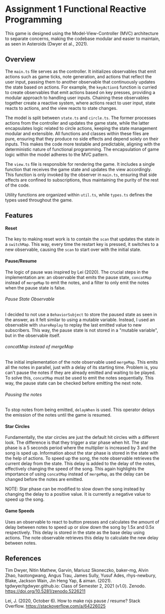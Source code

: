 # Assignment 1 Functional Reactive Programming

This game is designed using the Model-View-Controller (MVC) architecture to separate concerns, making the codebase modular and easier to maintain, as seen in Asteroids (Dwyer et al., 2021).

## Overview

The `main.ts` file serves as the controller. It initializes observables that emit actions such as game ticks, note generation, and actions that reflect the user input, passing them to another observable that continuously updates the state based on actions. For example, the `keyAction$` function is curried to create observables that emit actions based on key presses, providing a modular approach to handling user inputs. Chaining these observables together create a reactive system, where actions react to user input, state reacts to actions, and the view reacts to state changes.

The model is split between `state.ts` and `circle.ts`. The former processes actions from the controller and updates the game state, while the latter encapsulates logic related to circle actions, keeping the state management modular and extensible. All functions and classes within these files are pure, ensuring that they produce no side effects and depend solely on their inputs. This makes the code more testable and predictable, aligning with the deterministic nature of functional programming. The encapsulation of game logic within the model adheres to the MVC pattern.

The `view.ts` file is responsible for rendering the game. It includes a single function that receives the game state and updates the view accordingly. This function is only invoked by the observer in `main.ts`, ensuring that side effects are confined to subscriptions, thus maintaining the purity of the rest of the code.

Utility functions are organized within `util.ts`, while `types.ts` defines the types used throughout the game.

## Features

#### Reset

The key to making reset work is to contain the `scan` that updates the state in a `switchMap`. This way, every time the restart key is pressed, it switches to a new observable, causing the `scan` to start over with the initial state.

#### Pause/Resume

The logic of pause was inspired by Lei (2020). The crucial steps in the implementation are: an observable that emits the pause state, `concatMap` instead of `mergeMap` to emit the notes, and a filter to only emit the notes when the pause state is false.

###### Pause State Observable

I decided to not use a `BehaviorSubject` to store the paused state as seen in the answer, as it felt similar to using a mutable variable. Instead, I used an observable with `shareReplay` to replay the last emitted value to new subscribers. This way, the pause state is not stored in a "mutable variable", but in the observable itself.

###### concatMap instead of mergeMap

The initial implementation of the note observable used `mergeMap`. This emits all the notes in parallel, just with a delay of its starting time. Problem is, you can't pause the notes if they are already emitted and waiting to be played. To solve this, `concatMap` must be used to emit the notes sequentially. This way, the pause state can be checked before emitting the next note.

###### Pausing the notes

To stop notes from being emitted, `delayWhen` is used. This operator delays the emission of the notes until the game is resumed.

#### Star Circles

Fundamentally, the star circles are just the default hit circles with a different look. The difference is that they trigger a star phase when hit. The star phase is a 5 seconds period where the multiplier is increased by 3 and the song is sped up. Information about the star phase is stored in the state with the help of actions. To speed up the song, the note observable retrieves the current delay from the state. This delay is added to the delay of the notes, effectively changing the speed of the song. This again highlights the importance of using `concatMap` instead of `mergeMap`, as the delay can be changed before the notes are emitted.

NOTE: Star phase can be modified to slow down the song instead by changing the delay to a positive value. It is currently a negative value to speed up the song.

#### Game Speeds

Uses an observable to react to button presses and calculates the amount of delay between notes to speed up or slow down the song by 1.5x and 0.5x respectively. This delay is stored in the state as the base delay using actions. The note observable retrieves this delay to calculate the new delay between notes.

## References

Tim Dwyer, Nitin Mathew, Garvin, Mariusz Skoneczko, baker-mg, Alvin Zhao, haotongwang, Angus Trau, James Sully, Yusuf Ades, rhys-newbury, Blake, Jackson Wain, Jin Heng Yap, & aiman. (2021). tgdwyer/tgdwyer.github.io: Class of Semester 2, 2021 (v1.0). Zenodo. https://doi.org/10.5281/zenodo.5226211

Lei, J. (2020, October 6). How to make rxjs pause / resume? Stack Overflow. https://stackoverflow.com/a/64226025
